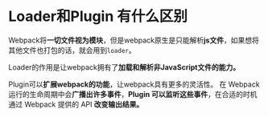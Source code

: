# Loader和Plugin 有什么区别

Webpack将**一切文件视为模块**，但是webpack原生是只能解析**js文件**，如果想将其他文件也打包的话，就会用到`loader`。

Loader的作用是让webpack拥有了**加载和解析非JavaScript文件的能力。**

Plugin可以**扩展webpack的功能**，让webpack具有更多的灵活性。 在 Webpack 运行的生命周期中会**广播出许多事件**，**Plugin 可以监听这些事件**，在合适的时机通过 Webpack 提供的 API **改变输出结果。**